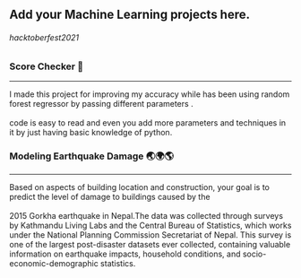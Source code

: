 ## Add your Machine Learning projects here.
<h6>hacktoberfest2021</h6>

<h3><b>Score Checker 📝</b></h3><hr>
I made this project for improving my accuracy while has been using random forest regressor
by passing different parameters .<br><br>
code is
easy to read and even you add more parameters and techniques in it by just having basic knowledge of python.

<h3> Modeling Earthquake Damage 🌏🌍🌎</h3><hr>
Based on aspects of building location and construction, your goal is to predict the level of damage to buildings caused by the<br><br>
 2015 Gorkha earthquake in Nepal.The data was collected through surveys by Kathmandu Living Labs and the Central Bureau of Statistics, which works under the National Planning Commission Secretariat of Nepal. This survey is one of the largest post-disaster datasets ever collected, containing valuable information on earthquake impacts, household conditions, and socio-economic-demographic statistics.
